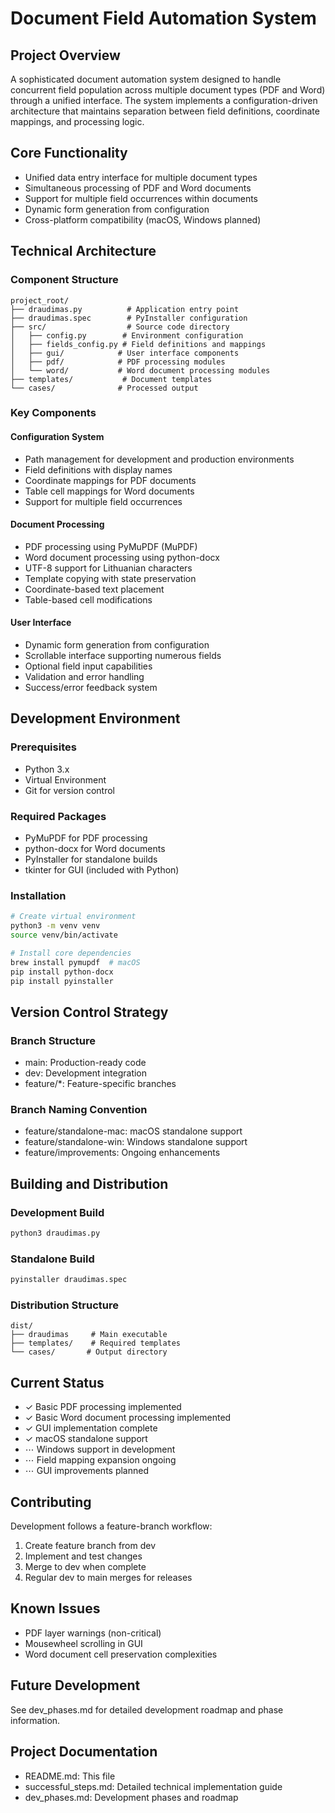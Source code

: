# Document Field Automation System

## Project Overview
A sophisticated document automation system designed to handle concurrent field population across multiple document types (PDF and Word) through a unified interface. The system implements a configuration-driven architecture that maintains separation between field definitions, coordinate mappings, and processing logic.

## Core Functionality
- Unified data entry interface for multiple document types
- Simultaneous processing of PDF and Word documents
- Support for multiple field occurrences within documents
- Dynamic form generation from configuration
- Cross-platform compatibility (macOS, Windows planned)

## Technical Architecture

### Component Structure
```
project_root/
├── draudimas.py          # Application entry point
├── draudimas.spec        # PyInstaller configuration
├── src/                  # Source code directory
│   ├── config.py        # Environment configuration
│   ├── fields_config.py # Field definitions and mappings
│   ├── gui/            # User interface components
│   ├── pdf/            # PDF processing modules
│   └── word/           # Word document processing modules
├── templates/           # Document templates
└── cases/              # Processed output
```

### Key Components

#### Configuration System
- Path management for development and production environments
- Field definitions with display names
- Coordinate mappings for PDF documents
- Table cell mappings for Word documents
- Support for multiple field occurrences

#### Document Processing
- PDF processing using PyMuPDF (MuPDF)
- Word document processing using python-docx
- UTF-8 support for Lithuanian characters
- Template copying with state preservation
- Coordinate-based text placement
- Table-based cell modifications

#### User Interface
- Dynamic form generation from configuration
- Scrollable interface supporting numerous fields
- Optional field input capabilities
- Validation and error handling
- Success/error feedback system

## Development Environment

### Prerequisites
- Python 3.x
- Virtual Environment
- Git for version control

### Required Packages
- PyMuPDF for PDF processing
- python-docx for Word documents
- PyInstaller for standalone builds
- tkinter for GUI (included with Python)

### Installation
```bash
# Create virtual environment
python3 -m venv venv
source venv/bin/activate

# Install core dependencies
brew install pymupdf  # macOS
pip install python-docx
pip install pyinstaller
```

## Version Control Strategy

### Branch Structure
- main: Production-ready code
- dev: Development integration
- feature/*: Feature-specific branches

### Branch Naming Convention
- feature/standalone-mac: macOS standalone support
- feature/standalone-win: Windows standalone support
- feature/improvements: Ongoing enhancements

## Building and Distribution

### Development Build
```bash
python3 draudimas.py
```

### Standalone Build
```bash
pyinstaller draudimas.spec
```

### Distribution Structure
```
dist/
├── draudimas     # Main executable
├── templates/    # Required templates
└── cases/       # Output directory
```

## Current Status
- ✓ Basic PDF processing implemented
- ✓ Basic Word document processing implemented
- ✓ GUI implementation complete
- ✓ macOS standalone support
- ⋯ Windows support in development
- ⋯ Field mapping expansion ongoing
- ⋯ GUI improvements planned

## Contributing
Development follows a feature-branch workflow:
1. Create feature branch from dev
2. Implement and test changes
3. Merge to dev when complete
4. Regular dev to main merges for releases

## Known Issues
- PDF layer warnings (non-critical)
- Mousewheel scrolling in GUI
- Word document cell preservation complexities

## Future Development
See dev_phases.md for detailed development roadmap and phase information.

## Project Documentation
- README.md: This file
- successful_steps.md: Detailed technical implementation guide
- dev_phases.md: Development phases and roadmap
